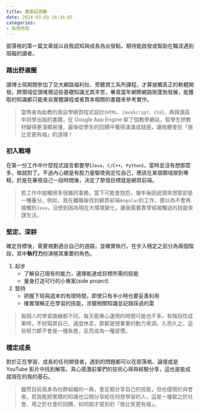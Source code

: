 ```yaml
---
title: 萬事起頭難
date: 2024-03-03 16:34:07
categories:
- 有感而發
---
```


部落格的第一篇文章就以自我認知與成長為出發點，期待能啟發或幫助在職涯遇到阻礙的讀者。

### 踏出舒適圈

讀博士班期間參加了交大網路福利社、旁聽資工系所課程，才算接觸真正的軟體開發。跨領域從頭堆積這些基礎知識尤其辛苦，畢竟當年網際網路剛蓬勃發展，能獲取的知識都只能來自實體課程或者買本相關的書籍來參考實作。

> 當時身為助教的我自學網頁程式設計(`HTML`、`JavaScript`、`CSS`)，再拜讀高中同學出版的書籍，在 Google App Engine 架了個教學網站，幫學生把教材變得更淺顯易懂，最後從學生的回饋中獲得滿滿成就感，讓我體會到「施比受更有福」的道理！

### 初入戰場

在第一份工作中什麼程式語言都要學(`Java`、`C/C++`、`Python`)，當時並沒有想那麼多，做就對了。不過內心總是有股力量驅使我定位自己，應該在某個領域做到專精，於是在審視自己一段時間後，決定了那個目標就是網頁前端。

> 若工作中接觸很多很雜的事務，當下可能會抱怨，幾年後回過頭來想那卻是一種養分。例如，我在離職後找到網頁前端`Angular`的工作，便以為不會再接觸到`Java`，沒想到因為現在大環境變化，讓我需要靠曾經接觸過的技能來謀生活。

### 堅定、深耕

確定目標後，需要規劃適合自己的道路，並確實執行。在步入穩定之前分為兩個階段，其中**執行力**扮演極其重要的角色。

1. 起步
    * 了解自己現有的能力，選擇能達成目標所需的技能
    * 量身打造可行的小專案(side project)
2. 堅持
    * 把握下班與週末的有限時間，即使只有半小時也要妥善利用
    * 確實理解正在學習的技能，涉獵相關知識並記錄踩過的雷

> 每個人的學習曲線都不同，每天能專心運用的時間可能也不多。有階段性成果時，不妨犒賞自己、適度休息，那都是很重要的動力來源。久而久之，這些努力都不會是一種負擔，反而成為一種習慣。

### 穩定成長

對於正在學習、成長的任何開發者，遇到的問題都可以在部落格、論壇或是 YouTube 影片中找到解答。真心感激前輩們的技術心得與經驗分享，這也是能成就現在的我的基石。

> 雖然目前我身為社群組織的一員，會定期分享自己的技能，但也僅限於與會者。若我能把累積的知識也公開分享給任何想學習的人，這是一種取之於社會、用之於社會的回饋，如同剛才提到的「施比受更有福」。
